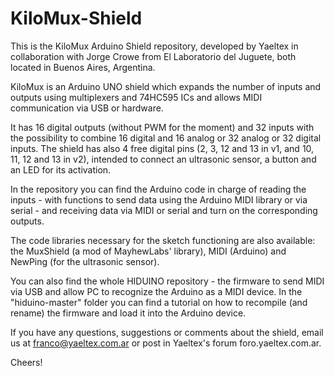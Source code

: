 # KiloMux-Shield
This is the KiloMux Arduino Shield repository, developed by Yaeltex in collaboration with Jorge Crowe from El Laboratorio del Juguete, both located in Buenos Aires, Argentina.

KiloMux is an Arduino UNO shield which expands the number of inputs and outputs using multiplexers and 74HC595 ICs and allows MIDI communication via USB or hardware.

It has 16 digital outputs (without PWM for the moment) and 32 inputs with the possibility to combine 16 digital and 16 analog or 32 analog or 32 digital inputs. The shield has also 4 free digital pins (2, 3, 12 and 13 in v1, and 10, 11, 12 and 13 in v2), intended to connect an ultrasonic sensor, a button and an LED for its activation.

In the repository you can find the Arduino code in charge of reading the inputs - with functions to send data using the Arduino MIDI library or via serial - and receiving data via MIDI or serial and turn on the corresponding outputs.

The code libraries necessary for the sketch functioning are also available: the MuxShield (a mod of MayhewLabs' library), MIDI (Arduino) and NewPing (for the ultrasonic sensor).

You can also find the whole HIDUINO repository - the firmware to send MIDI via USB and allow PC to recognize the Arduino as a MIDI device. In the "hiduino-master" folder you can find a tutorial on how to recompile (and rename) the firmware and load it into the Arduino device.

If you have any questions, suggestions or comments about the shield, email us at franco@yaeltex.com.ar or post in Yaeltex's forum foro.yaeltex.com.ar.

Cheers!

